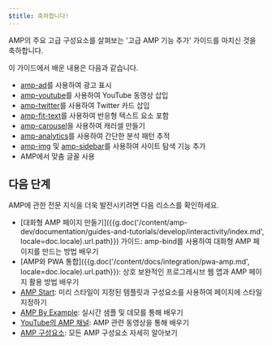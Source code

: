 ```yaml
---
$title: 축하합니다!
---
```


AMP의 주요 고급 구성요소를 살펴보는 '고급 AMP 기능 추가' 가이드를 마치신 것을 축하합니다.

이 가이드에서 배운 내용은 다음과 같습니다.

- [amp-ad](/ko/docs/reference/components/amp-ad.html)를 사용하여 광고 표시
- [amp-youtube](/ko/docs/reference/components/amp-youtube.html)를 사용하여 YouTube 동영상 삽입
- [amp-twitter](/ko/docs/reference/components/amp-twitter.html)를 사용하여 Twitter 카드 삽입
- [amp-fit-text](/ko/docs/reference/components/amp-fit-text.html)를 사용하여 반응형 텍스트 요소 포함
- [amp-carousel](/ko/docs/reference/components/amp-carousel.html)을 사용하여 캐러셀 만들기
- [amp-analytics](/ko/docs/reference/components/amp-analytics.html)를 사용하여 간단한 분석 패턴 추적
- [amp-img](/ko/docs/reference/components/amp-img.html) 및 [amp-sidebar](/ko/docs/reference/components/amp-sidebar.html)를 사용하여 사이트 탐색 기능 추가
- AMP에서 맞춤 글꼴 사용



## 다음 단계

AMP에 관한 전문 지식을 더욱 발전시키려면 다음 리소스를 확인하세요.

- [대화형 AMP 페이지 만들기]({{g.doc('/content/amp-dev/documentation/guides-and-tutorials/develop/interactivity/index.md', locale=doc.locale).url.path}}) 가이드: amp-bind를 사용하여 대화형 AMP 페이지를 만드는 방법 배우기
- [AMP와 PWA 통합]({{g.doc('/content/docs/integration/pwa-amp.md', locale=doc.locale).url.path}}): 상호 보완적인 프로그레시브 웹 앱과 AMP 페이지 활용 방법 배우기
- [AMP Start](https://www.ampstart.com/): 미리 스타일이 지정된 템플릿과 구성요소를 사용하여 페이지에 스타일 지정하기
- [AMP By Example](https://ampbyexample.com/): 실시간 샘플 및 데모를 통해 배우기
- [YouTube의 AMP 채널](https://www.youtube.com/channel/UCXPBsjgKKG2HqsKBhWA4uQw): AMP 관련 동영상을 통해 배우기
- [AMP 구성요소](/ko/docs/reference/components.html): 모든 AMP 구성요소 자세히 알아보기
